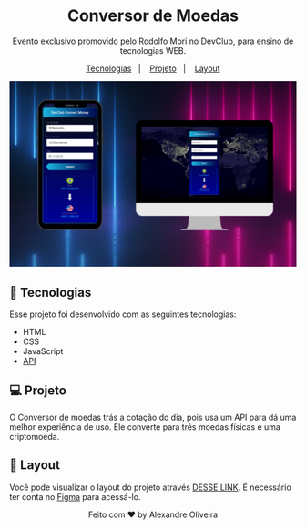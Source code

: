 <h1 align="center"> Conversor de Moedas</h1>

<p align="center">
Evento exclusivo promovido pelo Rodolfo Mori no DevClub, para ensino de tecnologias WEB.
</p>

<p align="center">
  <a href="#-tecnologias">Tecnologias</a>&nbsp;&nbsp;&nbsp;|&nbsp;&nbsp;&nbsp;
  <a href="#-projeto">Projeto</a>&nbsp;&nbsp;&nbsp;|&nbsp;&nbsp;&nbsp;
  <a href="#-layout">Layout</a>
</p>

<img src="https://github.com/Alexandre990/Conversor-de-Moedas/blob/master/assets/Notebook.png?raw=true" >

## 🚀 Tecnologias

Esse projeto foi desenvolvido com as seguintes tecnologias:

- HTML
- CSS
- JavaScript
- <a href="https://docs.awesomeapi.com.br/api-de-moedas">API</a>

## 💻 Projeto

O Conversor de moedas trás a cotação do dia, pois usa um API para dá uma melhor experiência de uso. Ele converte para três moedas físicas e uma criptomoeda.

## 🔖 Layout

Você pode visualizar o layout do projeto através [DESSE LINK](https://www.figma.com/file/eg239o5MNJCj9asPPwzkrQ/CodeClub-Convert-Money?node-id=25%3A104&t=2SA7AlaKoqbWOswx-0). É necessário ter conta no [Figma](https://figma.com) para acessá-lo.

<p align="center">Feito com ♥ by Alexandre Oliveira</p>
